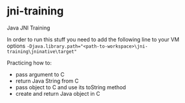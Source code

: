 # jni-training
Java JNI Training

In order to run this stuff you need to add the following line to your VM options `-Djava.library.path="<path-to-workspace>\jni-training\jninative\target"`

Practicing how to:
* pass argument to C
* return Java String from C
* pass object to C and use its toString method
* create and return Java object in C